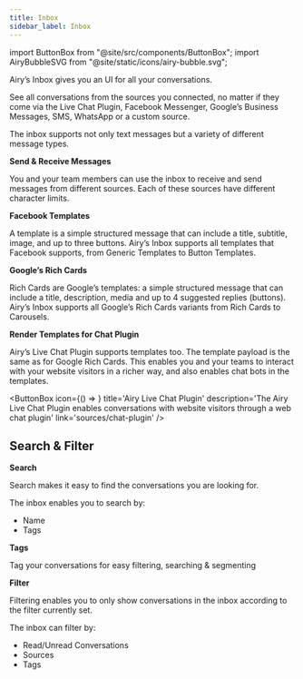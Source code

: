 ```yaml
---
title: Inbox
sidebar_label: Inbox
---
```


import ButtonBox from "@site/src/components/ButtonBox";
import AiryBubbleSVG from "@site/static/icons/airy-bubble.svg";

Airy’s Inbox gives you an UI for all your conversations.

See all conversations from the sources you connected, no matter if they come via the Live Chat Plugin, Facebook Messenger, Google’s Business Messages, SMS, WhatsApp or a custom source.

The inbox supports not only text messages but a variety of different message types.

**Send & Receive Messages**

You and your team members can use the inbox to receive and send messages from different sources.
Each of these sources have different character limits.

**Facebook Templates**

A template is a simple structured message that can include a title, subtitle, image, and up to three buttons.
Airy’s Inbox supports all templates that Facebook supports, from Generic Templates to Button Templates.

**Google’s Rich Cards**

Rich Cards are Google’s templates: a simple structured message that can include a title, description, media and up to 4 suggested replies (buttons).
Airy’s Inbox supports all Google’s Rich Cards variants from Rich Cards to Carousels.

**Render Templates for Chat Plugin**

Airy’s Live Chat Plugin supports templates too. The template payload is the same as for Google Rich Cards.
This enables you and your teams to interact with your website visitors in a richer way, and also enables chat bots in the templates.

<ButtonBox
icon={() => <AiryBubbleSVG />}
title='Airy Live Chat Plugin'
description='The Airy Live Chat Plugin enables conversations with website visitors through a web chat plugin'
link='sources/chat-plugin'
/>

## Search & Filter

**Search**

Search makes it easy to find the conversations you are looking for.

The inbox enables you to search by:

- Name
- Tags

**Tags**

Tag your conversations for easy filtering, searching & segmenting

**Filter**

Filtering enables you to only show conversations in the inbox according to the filter currently set.

The inbox can filter by:

- Read/Unread Conversations
- Sources
- Tags

